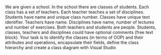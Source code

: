 We are given a school. In the school there are classes of students. Each class has a set of teachers. Each teacher teaches a set of disciplines. Students have name and unique class number. Classes have unique text identifier. Teachers have name. Disciplines have name, number of lectures and number of exercises. Both teachers and students are people. Students, classes, teachers and disciplines could have optional comments (free text block). Your task is to identify the classes (in terms of OOP) and their attributes and operations, encapsulate their fields, define the class hierarchy and create a class diagram with Visual Studio
